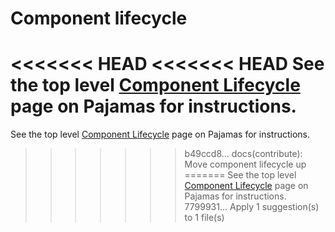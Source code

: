 # Component lifecycle

<<<<<<< HEAD
<<<<<<< HEAD
See the top level [Component Lifecycle](https://design.gitlab.com/contribute/lifecycle/) page on Pajamas for instructions.
=======
See the top level [Component Lifecycle](/contribute/component-lifecycle/) page on Pajamas for instructions.
>>>>>>> b49ccd8... docs(contribute): Move component lifecycle up
=======
See the top level [Component Lifecycle](https://design.gitlab.com/contribute/component-lifecycle/) page on Pajamas for instructions.
>>>>>>> 7799931... Apply 1 suggestion(s) to 1 file(s)
